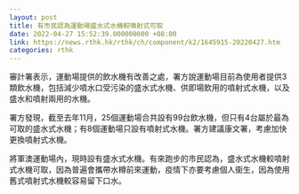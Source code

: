 ```yaml
---
layout: post
title: 有市民認為運動場盛水式水機較噴射式可取
date: 2022-04-27 15:52:39.000000000 +08:00
link: https://news.rthk.hk/rthk/ch/component/k2/1645915-20220427.htm
categories: rthk
---
```


審計署表示，運動場提供的飲水機有改善之處，署方說運動場目前為使用者提供3類飲水機，包括減少噴水口受污染的盛水式水機、供即場飲用的噴射式水機，以及盛水和噴射兩用的水機。

署方發現，截至去年11月，25個運動場合共設有99台飲水機，但只有4台屬於最為可取的盛水式水機；有8個運動場只設有噴射式水機。署方建議康文署，考慮加快更換噴射式水機。

將軍澳運動場內，現時設有盛水式水機。有來跑步的市民認為，盛水式水機較噴射式水機可取，因為普遍會攜帶水樽前來運動，疫情下亦要考慮個人衞生，因為使用舊式噴射式水機較容易留下口水。

